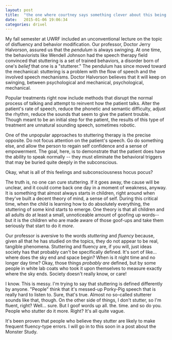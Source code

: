 ```yaml
---
layout: post
title:  "the one where courtney says something clever about this being the first post"
date:   2015-01-06 19:06:34
categories: drivel
---
```


My fall semester at UWRF included an unconventional lecture on the topic of disfluency and behavior modification. Our professor, Doctor Jerry Halvorson, assured us that the *pendulum* is always swinging. At one time, the behaviorists like Wendell Johnson had the speech therapy field convinced that stuttering is a set of trained behaviors, a disorder born of one's *belief* that one is a "stutterer." The pendulum has since moved toward the mechanical: stuttering is a problem with the flow of speech and the involved speech mechanisms. Doctor Halvorson believes that it will keep on swinging, between psychological and mechanical, psychological, mechanical.

Popular treatments right now include methods that disrupt the normal process of talking and attempt to reinvent how the patient talks. Alter the patient's rate of speech, reduce the phonetic and semantic difficulty, adjust the rhythm, reduce the sounds that seem to give the patient trouble. Though meant to be an initial step for the patient, the results of this type of treatment are unnatural sounding speech, sometimes robotic.

One of the unpopular approaches to stuttering therapy is the precise opposite. Do not focus attention on the patient's speech. Go do something else, and allow the person to regain self confidence and a sense of empowerment. The goal, here, is to demonstrate that the patient does have the ability to speak normally -- they must eliminate the behavioral triggers that may be buried quite deeply in the subconscious.

Okay, what is all of this feelings and subconsciousness hocus pocus?

The truth is, no one can cure stuttering. If it goes away, the cause will be unclear, and it could come back one day in a moment of weakness, anyway. It is something that almost always starts in children, right around when they've built a decent theory of mind, a sense of self. During this critical time, when the child is learning how to do absolutely everything, the stuttering of some kind starts to emerge. One theory is that all children and all adults do at least a small, unnoticeable amount of goofing up words-- but it is the children who are made aware of those goof-ups and take them seriously that start to do it *more*.

Our professor is aversive to the words *stuttering* and *fluency* because, given all that he has studied on the topics, they do not appear to be real, tangible phenomena. Stuttering and fluency are, if you will, just ideas society has that probably can't be specifically defined. It's sort of like... where does the sky end and space begin? When is it night time and no longer day time? Okay, those things *probably are* defined, but by some people in white lab coats who took it upon themselves to measure exactly where the sky ends. Society doesn't really know, or care!

I know. This is messy. I'm trying to say that stuttering is defined differently by anyone. "People" think that it's messed-up Porky-Pig speech that is really hard to listen to. Sure, that's true. Almost no so-called stutterer sounds like that, though. On the other side of things, I don't stutter, so I'm fluent, right? Well... sure. But I goof words up all. the. time. and so do you. People who stutter do it more. Right? It's all quite vague.

It's been proven that people who believe they stutter are likely to make frequent fluency-type errors. I will go in to this soon in a post about the Monster Study.